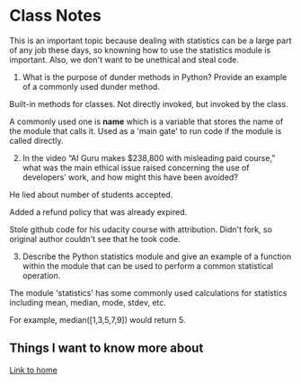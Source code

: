 # Class Notes

This is an important topic because dealing with statistics can be a large part of any job these days, so knowning how to use the statistics module is important.  Also, we don't want to be unethical and steal code.

1. What is the purpose of dunder methods in Python? Provide an example of a commonly used dunder method.

Built-in methods for classes.  Not directly invoked, but invoked by the class.

A commonly used one is __name__ which is a variable that stores the name of the module that calls it.
Used as a 'main gate' to run code if the module is called directly.

2. In the video “AI Guru makes $238,800 with misleading paid course,” what was the main ethical issue raised concerning the use of developers’ work, and how might this have been avoided?

He lied about number of students accepted.

Added a refund policy that was already expired.

Stole github code for his udacity course with attribution.  Didn't fork, so original author couldn't see that he took code.

3. Describe the Python statistics module and give an example of a function within the module that can be used to perform a common statistical operation.

The module 'statistics' has some commonly used calculations for statistics including mean, median, mode, stdev, etc.

For example, median([1,3,5,7,9]) would return 5.

## Things I want to know more about

[Link to home](https://mikeshen7.github.io/reading-notes)
